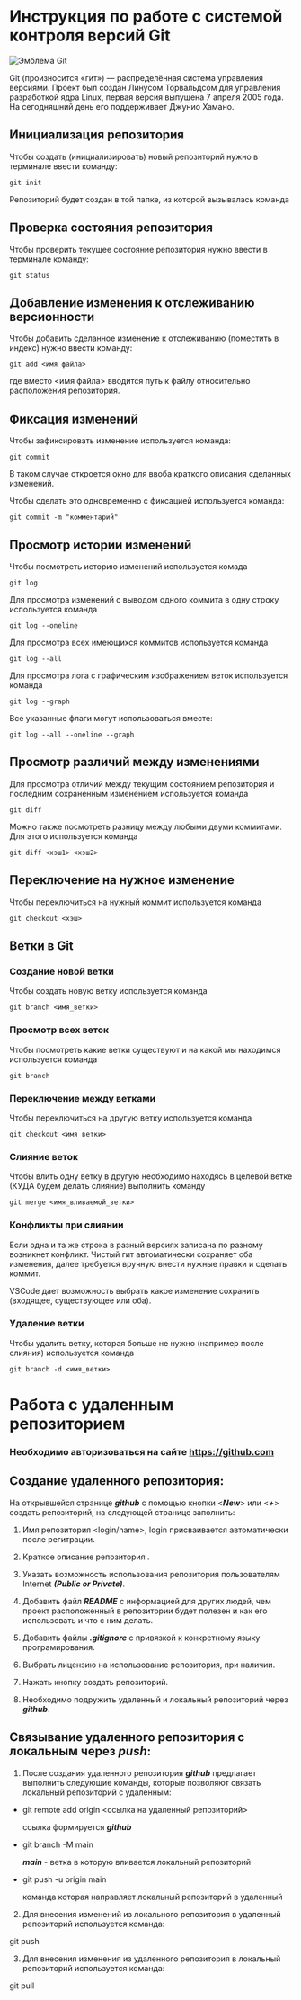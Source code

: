 # **Инструкция по работе с системой контроля версий Git**

![Эмблема Git](git.jpg)

Git (произносится «гит») — распределённая система управления версиями. Проект был создан Линусом Торвальдсом для управления разработкой ядра Linux, первая версия выпущена 7 апреля 2005 года. На сегодняшний день его поддерживает Джунио Хамано.

## Инициализация репозитория

Чтобы создать (инициализировать) новый репозиторий нужно в терминале ввести команду:

    git init

Репозиторий будет создан в той папке, из которой вызывалась команда

## Проверка состояния репозитория

Чтобы проверить текущее состояние репозитория нужно ввести в терминале команду:

    git status

## Добавление изменения к отслеживанию версионности

Чтобы добавить сделанное изменение к отслеживанию (поместить в индекс) нужно ввести команду:

    git add <имя файла>

где вместо <имя файла> вводится путь к файлу относительно расположения репозитория.

## Фиксация изменений

Чтобы зафиксировать изменение используется команда:

    git commit

В таком случае откроется окно для ввоба краткого описания сделанных изменений.

Чтобы сделать это одновременно с фиксацией используется команда:

    git commit -m "комментарий"

## Просмотр истории изменений

Чтобы посмотреть историю изменений используется комада

    git log

Для просмотра изменений с выводом одного коммита в одну строку используется команда

    git log --oneline

Для просмотра всех имеющихся коммитов используется команда

    git log --all

Для просмотра лога с графическим изображением веток используется команда

    git log --graph

Все указанные флаги могут использоваться вместе:

    git log --all --oneline --graph

## Просмотр различий между изменениями

Для просмотра отличий между текущим состоянием репозитория и последним сохраненным изменением используется команда

    git diff

Можно также посмотреть разницу между любыми двуми коммитами. Для этого используется команда

    git diff <хэш1> <хэш2>

## Переключение на нужное изменение

Чтобы переключиться на нужный коммит используется команда

    git checkout <хэш>

## Ветки в Git

### Создание новой ветки

Чтобы создать новую ветку используется команда

    git branch <имя_ветки>

### Просмотр всех веток

Чтобы посмотреть какие ветки существуют и на какой мы находимся используется команда

    git branch

### Переключение между ветками

Чтобы переключиться на другую ветку используется команда

    git checkout <имя_ветки>

### Слияние веток

Чтобы влить одну ветку в другую необходимо находясь в целевой ветке (КУДА будем делать слияние) выполнить команду

    git merge <имя_вливаемой_ветки>

### Конфликты при слиянии

Если одна и та же строка в разный версиях записана по разному возникнет конфликт.
Чистый гит автоматически сохраняет оба изменения, далее требуется вручную внести нужные правки и сделать коммит.

VSСode дает возможность выбрать какое изменение сохранить (входящее, существующее или оба).

### Удаление ветки

Чтобы удалить ветку, которая больше не нужно (например после слияния) используется команда

    git branch -d <имя_ветки>

# Работа с удаленным репозиторием
 ### Необходимо авторизоваться на сайте https://github.com 

## Создание удаленного репозитория: 

На открывшейся странице ***github*** с помощью кнопки <***New***> или <***+***> создать репозиторий, на следующей странице заполнить:

1. Имя репозитория <login/name>, login присваивается автоматически после регитрации.

2. Краткое описание репозитория <Description>.

3. Указать возможность использования репозитория пользователям Internet ***(Public or Private)***.

4. Добавить файл ***README*** c информацией для других людей, чем проект расположенный в репозитории будет полезен и как его использовать и что с ним делать.

5. Добавить файлы ***.gitignore*** c привязкой к конкретному языку програмирования.

6. Выбрать лицензию на использование репозитория, при наличии.

7. Нажать кнопку создать репозиторий.

8. Необходимо подружить удаленный и локальный репозиторий через ***github***.

## Связывание удаленного репозитория c локальным через ***push***: 

1. После создания удаленного репозитория ***github*** предлагает выполнить следующие команды, которые позволяют связать локальный репозиторий с удаленным:

* git remote add origin <ссылка на удаленный репозиторий>

  ссылка формируется ***github***

* git branch -M main 

   ***main*** - ветка в которую вливается локальный репозиторий

* git push -u origin main 

   команда которая направляет локальный репозиторий в удаленный

2. Для внесения изменений из локального репозитория в удаленный репозиторий используется команда:

git push
    
3. Для внесения изменения из удаленного репозитория в локальный репозиторий используется команда:

git pull